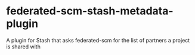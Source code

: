 federated-scm-stash-metadata-plugin
===================================

A plugin for Stash that asks federated-scm for the list of partners a project is shared with

